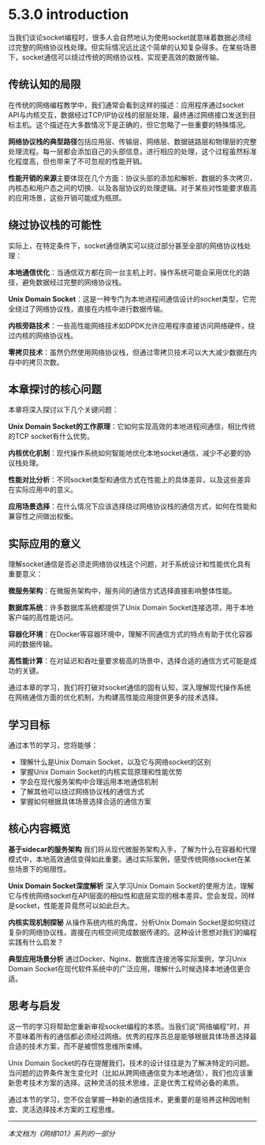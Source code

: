 # 5.3.0 introduction

当我们谈论socket编程时，很多人会自然地认为使用socket就意味着数据必须经过完整的网络协议栈处理。但实际情况远比这个简单的认知复杂得多。在某些场景下，socket通信可以绕过传统的网络协议栈，实现更高效的数据传输。

## 传统认知的局限

在传统的网络编程教学中，我们通常会看到这样的描述：应用程序通过socket API与内核交互，数据经过TCP/IP协议栈的层层处理，最终通过网络接口发送到目标主机。这个描述在大多数情况下是正确的，但它忽略了一些重要的特殊情况。

**网络协议栈的典型路径**包括应用层、传输层、网络层、数据链路层和物理层的完整处理流程。每一层都会添加自己的头部信息，进行相应的处理，这个过程虽然标准化程度高，但也带来了不可忽视的性能开销。

**性能开销的来源**主要体现在几个方面：协议头部的添加和解析、数据的多次拷贝、内核态和用户态之间的切换、以及各层协议的处理逻辑。对于某些对性能要求极高的应用场景，这些开销可能成为瓶颈。

## 绕过协议栈的可能性

实际上，在特定条件下，socket通信确实可以绕过部分甚至全部的网络协议栈处理：

**本地通信优化**：当通信双方都在同一台主机上时，操作系统可能会采用优化的路径，避免数据经过完整的网络协议栈。

**Unix Domain Socket**：这是一种专门为本地进程间通信设计的socket类型，它完全绕过了网络协议栈，直接在内核中进行数据传输。

**内核旁路技术**：一些高性能网络技术如DPDK允许应用程序直接访问网络硬件，绕过内核的网络协议栈。

**零拷贝技术**：虽然仍然使用网络协议栈，但通过零拷贝技术可以大大减少数据在内存中的拷贝次数。

## 本章探讨的核心问题

本章将深入探讨以下几个关键问题：

**Unix Domain Socket的工作原理**：它如何实现高效的本地进程间通信，相比传统的TCP socket有什么优势。

**内核优化机制**：现代操作系统如何智能地优化本地socket通信，减少不必要的协议栈处理。

**性能对比分析**：不同socket类型和通信方式在性能上的具体差异，以及这些差异在实际应用中的意义。

**应用场景选择**：在什么情况下应该选择绕过网络协议栈的通信方式，如何在性能和兼容性之间做出权衡。

## 实际应用的意义

理解socket通信是否必须走网络协议栈这个问题，对于系统设计和性能优化具有重要意义：

**微服务架构**：在微服务架构中，服务间的通信方式选择直接影响整体性能。

**数据库系统**：许多数据库系统都提供了Unix Domain Socket连接选项，用于本地客户端的高性能访问。

**容器化环境**：在Docker等容器环境中，理解不同通信方式的特点有助于优化容器间的数据传输。

**高性能计算**：在对延迟和吞吐量要求极高的场景中，选择合适的通信方式可能是成功的关键。

通过本章的学习，我们将打破对socket通信的固有认知，深入理解现代操作系统在网络通信方面的优化机制，为构建高性能应用提供更多的技术选择。

## 学习目标

通过本节的学习，您将能够：
- 理解什么是Unix Domain Socket，以及它与网络socket的区别
- 掌握Unix Domain Socket的内核实现原理和性能优势
- 学会在现代服务架构中合理运用本地通信机制
- 了解其他可以绕过网络协议栈的通信方式
- 掌握如何根据具体场景选择合适的通信方案

## 核心内容概览

**基于sidecar的服务架构**
我们将从现代微服务架构入手，了解为什么在容器和代理模式中，本地高效通信变得如此重要。通过实际案例，感受传统网络socket在某些场景下的局限性。

**Unix Domain Socket深度解析**
深入学习Unix Domain Socket的使用方法，理解它与传统网络socket在API层面的相似性和底层实现的根本差异。您会发现，同样是socket，性能差异竟然可以如此巨大。

**内核实现机制探秘**
从操作系统内核的角度，分析Unix Domain Socket是如何绕过复杂的网络协议栈，直接在内核空间完成数据传递的。这种设计思想对我们的编程实践有什么启发？

**典型应用场景分析**
通过Docker、Nginx、数据库连接池等实际案例，学习Unix Domain Socket在现代软件系统中的广泛应用，理解什么时候选择本地通信更合适。

## 思考与启发

这一节的学习将帮助您重新审视socket编程的本质。当我们说"网络编程"时，并不意味着所有的通信都必须经过网络。优秀的程序员总是能够根据具体场景选择最合适的技术方案，而不是被惯性思维所束缚。

Unix Domain Socket的存在提醒我们，技术的设计往往是为了解决特定的问题。当问题的边界条件发生变化时（比如从跨网络通信变为本地通信），我们也应该重新思考技术方案的选择。这种灵活的技术思维，正是优秀工程师必备的素质。

通过本节的学习，您不仅会掌握一种新的通信技术，更重要的是培养这种因地制宜、灵活选择技术方案的工程思维。

---

*本文档为《网络101》系列的一部分*

